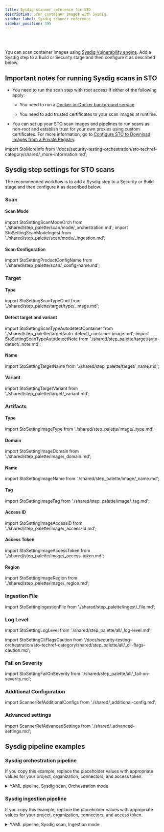 ```yaml
---
title: Sysdig scanner reference for STO
description: Scan container images with Sysdig.
sidebar_label: Sysdig scanner reference
sidebar_position: 395
---
```


<DocsTag   text="Artifact scanners" backgroundColor= "#cbe2f9" textColor="#0b5cad" link="/docs/security-testing-orchestration/sto-techref-category/security-step-settings-reference#artifact-scanners"  />
<DocsTag  text="Orchestration" backgroundColor= "#e3cbf9" textColor="#5c0bad" link="/docs/security-testing-orchestration/orchestrate-and-ingest/run-an-orchestrated-scan-in-sto"  />
<DocsTag  text="Ingestion" backgroundColor= "#e3cbf9" textColor="#5c0bad" link="/docs/security-testing-orchestration/orchestrate-and-ingest/ingest-scan-results-into-an-sto-pipeline/" />
<br/>
<br/>

You can scan container images using [Sysdig Vulnerability engine](https://docs.sysdig.com/en/docs/sysdig-secure/vulnerabilities/). Add a Sysdig step to a Build or Security stage and then configure it as described below. 


## Important notes for running Sysdig scans in STO

- You need to run the scan step with root access if either of the following apply:

  - You need to run a [Docker-in-Docker background service](/docs/security-testing-orchestration/sto-techref-category/security-step-settings-reference/#docker-in-docker-requirements-for-sto).

  - You need to add trusted certificates to your scan images at runtime. 

- You can set up your STO scan images and pipelines to run scans as non-root and establish trust for your own proxies using custom certificates. For more information, go to [Configure STO to Download Images from a Private Registry](/docs/security-testing-orchestration/use-sto/set-up-sto-pipelines/download-images-from-private-registry).


import StoMoreInfo from '/docs/security-testing-orchestration/sto-techref-category/shared/_more-information.md';

<StoMoreInfo />


## Sysdig step settings for STO scans

The recommended workflow is to add a Sysdig step to a Security or Build stage and then configure it as described below.


### Scan


#### Scan Mode

<!--  import StoSettingScanMode from './shared/step_palette/scan/_type.md'; -->
import StoSettingScanModeOrch from './shared/step_palette/scan/mode/_orchestration.md';
import StoSettingScanModeIngest from './shared/step_palette/scan/mode/_ingestion.md';


<!-- StoSettingScanMode / -->
<StoSettingScanModeOrch />
<StoSettingScanModeIngest />


#### Scan Configuration

import StoSettingProductConfigName from './shared/step_palette/scan/_config-name.md';

<StoSettingProductConfigName />


### Target


#### Type

import StoSettingScanTypeCont from './shared/step_palette/target/type/_image.md';

<StoSettingScanTypeCont />


#### Detect target and variant 

import StoSettingScanTypeAutodetectContainer from './shared/step_palette/target/auto-detect/_container-image.md';
import StoSettingScanTypeAutodetectNote from './shared/step_palette/target/auto-detect/_note.md';

<StoSettingScanTypeAutodetectContainer/>
<StoSettingScanTypeAutodetectNote/>


#### Name 

import StoSettingTargetName from './shared/step_palette/target/_name.md';

<StoSettingTargetName />


#### Variant

import StoSettingTargetVariant from './shared/step_palette/target/_variant.md';

<StoSettingTargetVariant  />


### Artifacts

#### Type

import StoSettingImageType from './shared/step_palette/image/_type.md';

<StoSettingImageType />


#### Domain

import StoSettingImageDomain from './shared/step_palette/image/_domain.md';

<StoSettingImageDomain />


#### Name

import StoSettingImageName from './shared/step_palette/image/_name.md';

<StoSettingImageName />


#### Tag

import StoSettingImageTag from './shared/step_palette/image/_tag.md';

<StoSettingImageTag />


#### Access ID

import StoSettingImageAccessID from './shared/step_palette/image/_access-id.md';

<StoSettingImageAccessID />


#### Access Token

import StoSettingImageAccessToken from './shared/step_palette/image/_access-token.md';

<StoSettingImageAccessToken />


#### Region  

import StoSettingImageRegion from './shared/step_palette/image/_region.md';

<StoSettingImageRegion />


### Ingestion File

import StoSettingIngestionFile from './shared/step_palette/ingest/_file.md';

<StoSettingIngestionFile  />


### Log Level

import StoSettingLogLevel from './shared/step_palette/all/_log-level.md';

<StoSettingLogLevel />

import StoSettingCliFlagsCaution from '/docs/security-testing-orchestration/sto-techref-category/shared/step_palette/all/_cli-flags-caution.md';

<StoSettingCliFlagsCaution />

### Fail on Severity

import StoSettingFailOnSeverity from './shared/step_palette/all/_fail-on-severity.md';

<StoSettingFailOnSeverity />


<!-- 
### Settings

You can add a `tool_args` setting to run the scanner with specific command-line arguments. For example, you can customize the security issues to detect using the scanners argument. To scan vulnerabilities only, specify `tool_args` = `--scanners vuln`. 

-->

### Additional Configuration

import ScannerRefAdditionalConfigs from './shared/_additional-config.md';

<ScannerRefAdditionalConfigs />


### Advanced settings

import ScannerRefAdvancedSettings from './shared/_advanced-settings.md';

<ScannerRefAdvancedSettings />


## Sysdig pipeline examples

### Sysdig orchestration pipeline

If you copy this example, replace the placeholder values with appropriate values for your project, organization, connectors, and access token.

<details>

<summary>
YAML pipeline, Sysdig scan, Orchestration mode
</summary>

```yaml
pipeline:
  name: sysdig test
  identifier: sysdig_test
  projectIdentifier: default
  orgIdentifier: default
  tags: {}
  stages:
    - stage:
        name: scan
        identifier: scan
        type: SecurityTests
        spec:
          cloneCodebase: false
          execution:
            steps:
              - step:
                  type: Background
                  name: docker
                  identifier: docker
                  spec:
                    connectorRef: YOUR_DOCKER_CONNECTOR_ID
                    image: docker:dind
                    shell: Sh
                    privileged: true
                    resources:
                      limits:
                        memory: 2Gi
                        cpu: 1000m
              - step:
                  type: Sysdig
                  name: Sysdig_1
                  identifier: Sysdig_1
                  spec:
                    mode: orchestration
                    config: default
                    target:
                      name: nodegoat
                      type: container
                      variant: latest
                    advanced:
                      log:
                        level: debug
                    privileged: true
                    image:
                      type: docker_v2
                      name: vulnerables/web-dvwa
                      tag: latest
                    auth:
                      access_token: <+secrets.getValue("YOUR_SYSDIG_ACCESS_TOKEN_SECRET")>
                      domain: https://app.us4.sysdig.com
                    imagePullPolicy: Always
                    resources:
                      limits:
                        memory: 2Gi
                  failureStrategies:
                    - onFailure:
                        errors:
                          - AllErrors
                        action:
                          type: MarkAsSuccess
              - step:
                  type: Run
                  name: Run_1
                  identifier: Run_1
                  spec:
                    connectorRef: YOUR_DOCKER_CONNECTOR_ID
                    image: alpine
                    shell: Sh
                    command: cat /harness/scan-logs
                  failureStrategies:
                    - onFailure:
                        errors:
                          - AllErrors
                        action:
                          type: MarkAsSuccess
          sharedPaths:
            - /addon/results
            - /var/run
          infrastructure:
            type: KubernetesDirect
            spec:
              connectorRef: YOUR_KUBERNETES_CLUSTER_CONNECTOR_ID
              namespace: YOUR_NAMESPACE
              automountServiceAccountToken: true
              nodeSelector: {}
              os: Linux


```

</details>

### Sysdig ingestion pipeline

If you copy this example, replace the placeholder values with appropriate values for your project, organization, connectors, and access token.

<details>

<summary>
YAML pipeline, Sysdig scan, Ingestion mode
</summary>

```yaml

pipeline:
  projectIdentifier: YOUR_PROJECT_ID
  orgIdentifier: YOUR_HARNESS_ORG_ID
  tags: {}
  stages:
    - stage:
        name: sysdig_ingest_scan
        identifier: sysdig_ingest_scan
        type: CI
        spec:
          cloneCodebase: true
          platform:
            os: Linux
            arch: Amd64
          runtime:
            type: Cloud
            spec: {}
          execution:
            steps:
              - step:
                  type: Run
                  name: Run_1
                  identifier: Run_1
                  spec:
                    shell: Sh
                    command: |-
                      # In this example, the codebase connector points to 
                      # https://github.com/GitHubGoneMad/sysdig-scans
                      cp /harness/sysdig-scan-results.json /shared/scan_results/
              - step:
                  type: Sysdig
                  name: Sysdig_1
                  identifier: Sysdig_1
                  spec:
                    mode: ingestion
                    config: default
                    target:
                      type: container
                      detection: manual
                      name: YOUR_CONTAINER_IMAGE_REPO/NAME
                      variant: YOUR_CONTAINER_IMAGE_NAME
                    advanced:
                      log:
                        level: info
                    privileged: false
                    ingestion:
                      file: /shared/scan_results/sysdig-scan-results.json
          sharedPaths:
            - /shared/scan_results/
  properties:
    ci:
      codebase:
        connectorRef: YOUR_CODE_REPO_CONNECTOR_ID
        repoName: YOUR_REPO_NAME
        build: <+input>
  identifier: sysdig_ingestion_test_v2
  name: sysdig_ingestion_test_v2



```

</details>



